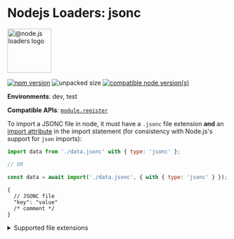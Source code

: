 # Nodejs Loaders: jsonc

<img src="https://raw.githubusercontent.com/nodejs-loaders/nodejs-loaders/refs/heads/main/logo.svg" height="100" width="100" alt="@node.js loaders logo" />

[![npm version](https://img.shields.io/npm/v/@nodejs-loaders/media.svg)](https://www.npmjs.com/package/@nodejs-loaders/jsonc)
![unpacked size](https://img.shields.io/npm/unpacked-size/@nodejs-loaders/jsonc)
[![compatible node version(s)](https://img.shields.io/node/v/@nodejs-loaders/jsonc.svg)](https://nodejs.org/download)

**Environments**: dev, test

**Compatible APIs**: [`module.register`](https://nodejs.org/api/module.html#moduleregisterspecifier-parenturl-options)

To import a JSONC file in node, it must have a `.jsonc` file extension **and** an [import attribute](https://developer.mozilla.org/en-US/docs/Web/JavaScript/Reference/Statements/import/with) in the import statement (for consistency with Node.js's support for `json` imports):

```js
import data from './data.jsonc' with { type: 'jsonc' };

// OR

const data = await import('./data.jsonc', { with { type: 'jsonc' } });
```

```jsonc
{
  // JSONC file
  "key": "value"
  /* comment */
}
```

<details>
<summary>Supported file extensions</summary>

* `.jsonc`
</details>
